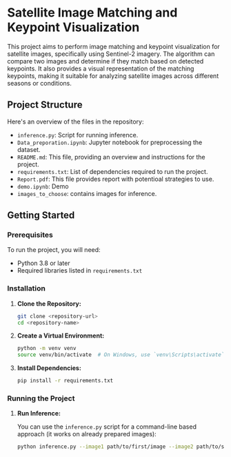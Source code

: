 # Satellite Image Matching and Keypoint Visualization

This project aims to perform image matching and keypoint visualization for satellite images, specifically using Sentinel-2 imagery. The algorithm can compare two images and determine if they match based on detected keypoints. It also provides a visual representation of the matching keypoints, making it suitable for analyzing satellite images across different seasons or conditions.

## Project Structure

Here's an overview of the files in the repository:

- `inference.py`: Script for running inference.
- `Data_preporation.ipynb`: Jupyter notebook for preprocessing the dataset.
- `README.md`: This file, providing an overview and instructions for the project.
- `requirements.txt`: List of dependencies required to run the project.
- `Report.pdf`: This file provides report with potentioal strategies to use.
- `demo.ipynb`: Demo
- `images_to_choose`: contains images for inference.


## Getting Started

### Prerequisites

To run the project, you will need:

- Python 3.8 or later
- Required libraries listed in `requirements.txt`

### Installation

1. **Clone the Repository:**

    ```bash
    git clone <repository-url>
    cd <repository-name>
    ```

2. **Create a Virtual Environment:**

    ```bash
    python -m venv venv
    source venv/bin/activate  # On Windows, use `venv\Scripts\activate`
    ```

3. **Install Dependencies:**

    ```bash
    pip install -r requirements.txt
    ```

### Running the Project

1. **Run Inference:**

   You can use the `inference.py` script for a command-line based approach (it works on already prepared images):

   ```bash
   python inference.py --image1 path/to/first/image --image2 path/to/second/image
   ```
